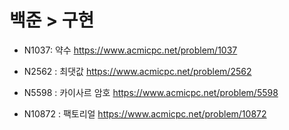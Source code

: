 # 백준 > 구현

- N1037: 약수 https://www.acmicpc.net/problem/1037

- N2562 : 최댓값 https://www.acmicpc.net/problem/2562

- N5598 : 카이사르 암호 https://www.acmicpc.net/problem/5598
  
- N10872 : 팩토리얼 https://www.acmicpc.net/problem/10872
